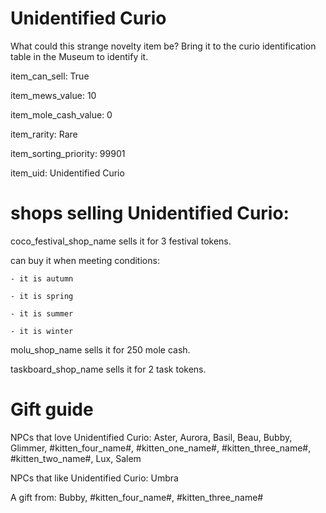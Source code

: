 # Unidentified Curio

What could this strange novelty item be? Bring it to the curio identification table in the Museum to identify it.

item_can_sell: True

item_mews_value: 10

item_mole_cash_value: 0

item_rarity: Rare

item_sorting_priority: 99901

item_uid: Unidentified Curio

# shops selling Unidentified Curio:

coco_festival_shop_name sells it for 3 festival tokens.

  can buy it when meeting conditions: 

    - it is autumn

    - it is spring

    - it is summer

    - it is winter

molu_shop_name sells it for 250 mole cash.

taskboard_shop_name sells it for 2 task tokens.

# Gift guide

NPCs that love Unidentified Curio: Aster, Aurora, Basil, Beau, Bubby, Glimmer, #kitten_four_name#, #kitten_one_name#, #kitten_three_name#, #kitten_two_name#, Lux, Salem

NPCs that like Unidentified Curio: Umbra

A gift from: Bubby, #kitten_four_name#, #kitten_three_name#